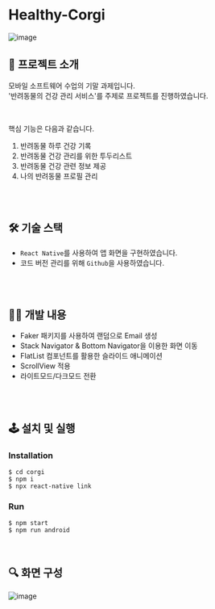 # Healthy-Corgi
![image](https://user-images.githubusercontent.com/78673570/181474589-97e743ed-c627-4eb2-b88e-445c64383251.png)

## 🐶 프로젝트 소개
모바일 소프트웨어 수업의 기말 과제입니다. <br>
'반려동물의 건강 관리 서비스'를 주제로 프로젝트를 진행하였습니다.

<br>

핵심 기능은 다음과 같습니다.
1. 반려동물 하루 건강 기록
2. 반려동물 건강 관리를 위한 투두리스트
3. 반려동물 건강 관련 정보 제공
4. 나의 반려동물 프로필 관리

<br><br>

## 🛠 기술 스택
- `React Native`를 사용하여 앱 화면을 구현하였습니다.
- 코드 버전 관리를 위해 `Github`을 사용하였습니다.

<br><br>

## 👩‍💻 개발 내용
- Faker 패키지를 사용하여 랜덤으로 Email 생성
- Stack Navigator & Bottom Navigator을 이용한 화면 이동
- FlatList 컴포넌트를 활용한 슬라이드 애니메이션
- ScrollView 적용
- 라이트모드/다크모드 전환

<br><br>

## 🕹 설치 및 실행
### Installation

  ```
  $ cd corgi
  $ npm i
  $ npx react-native link
  ```
  
### Run

  ```
  $ npm start
  $ npm run android
  ```
<br>

## 🔍 화면 구성
![image](https://user-images.githubusercontent.com/78673570/181475761-4de23a2b-4b3f-4db0-8768-04fd06d29dcd.png)

